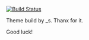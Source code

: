 [![Build Status](https://travis-ci.org/Automattic/_s.svg?branch=master)](https://travis-ci.org/Automattic/_s)

Theme build by _s. Thanx for it.

Good luck!
